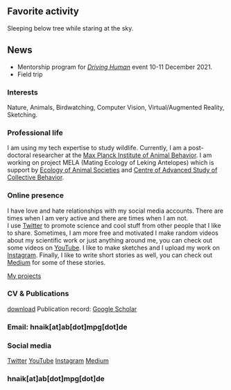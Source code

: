 ## Favorite activity 
Sleeping below tree while staring at the sky. 

## News
- Mentorship program for [_Driving Human_](https://drivingthehuman.com/) event 10-11 December 2021.
- Field trip  

### Interests 
Nature, Animals, Birdwatching, Computer Vision, Virtual/Augmented Reality, Sketching.

### Professional life
I am using my tech expertise to study wildlife. Currently, I am a post-doctoral researcher at the [Max Planck Institute of Animal Behavior](https://www.ab.mpg.de/). I am working on project MELA (Mating Ecology of Leking Antelopes) which is support by [Ecology of Animal Societies](https://www.ab.mpg.de/crofoot) and [Centre of Advanced Study of Collective Behavior](https://www.exc.uni-konstanz.de/collective-behaviour/).

### Online presence 

I have love and hate relationships with my social media accounts. There are times when I am very active and there are times when I am not.  
I use [Twitter](https://twitter.com/hmnaik) to promote science and cool stuff from other people that I like to share. Sometimes, I am more free and motivated I make random videos about my scientific work or just anything around me, you can check out some videos on [YouTube](https://www.youtube.com/channel/UCFERZcpt3g0wQzTgtil1HIA?view_as=subscriber). I like to make sketches and I upload my work on [Instagram](https://www.instagram.com/walking_naik/?hl=en). Finally, I like to write short stories as well, you can check out [Medium](https://medium.com/@hemalnaik) for some of these stories. 

[My projects](/about/outreach)

### CV & Publications 
[download](/cv/Resume.pdf) 
Publication record: [Google Scholar](https://scholar.google.de/citations?user=iWIresYAAAAJ&hl=en)

### Email: hnaik[at]ab[dot]mpg[dot]de

### Social media
[Twitter](https://twitter.com/hmnaik) [YouTube](https://www.youtube.com/channel/UCFERZcpt3g0wQzTgtil1HIA?view_as=subscriber)  [Instagram](https://www.instagram.com/walking_naik/?hl=en)  [Medium](https://medium.com/@hemalnaik)


### hnaik[at]ab[dot]mpg[dot]de